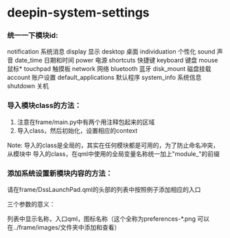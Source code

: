 deepin-system-settings 
======================

### 统一一下模块id:
notification            系统消息
display                 显示
desktop                 桌面
individuation           个性化
sound                   声音
date_time               日期和时间
power                   电源
shortcuts               快捷键
keyboard                键盘
mouse                   鼠标*
touchpad                触摸板
network                 网络
bluetooth               蓝牙
disk_mount              磁盘挂载
account                 账户设置
default_applications    默认程序
system_info             系统信息
shutdown                关机


### 导入模块class的方法：
1. 注意在frame/main.py中有两个用注释包起来的区域
2. 导入class，然后初始化，设置相应的context

Note: 导入的class是全局的，其实在任何模块都是可用的，为了防止命名冲突，从模块中
导入的class，在qml中使用的全局变量名称统一加上"module_"的前缀

### 添加系统设置新模块内容的方法：

请在frame/DssLaunchPad.qml的头部的列表中按照例子添加相应的入口

三个参数的意义：

列表中显示名称，入口qml，图标名称（这个全称为preferences-*.png
可以在../frame/images/文件夹中添加和查看）
